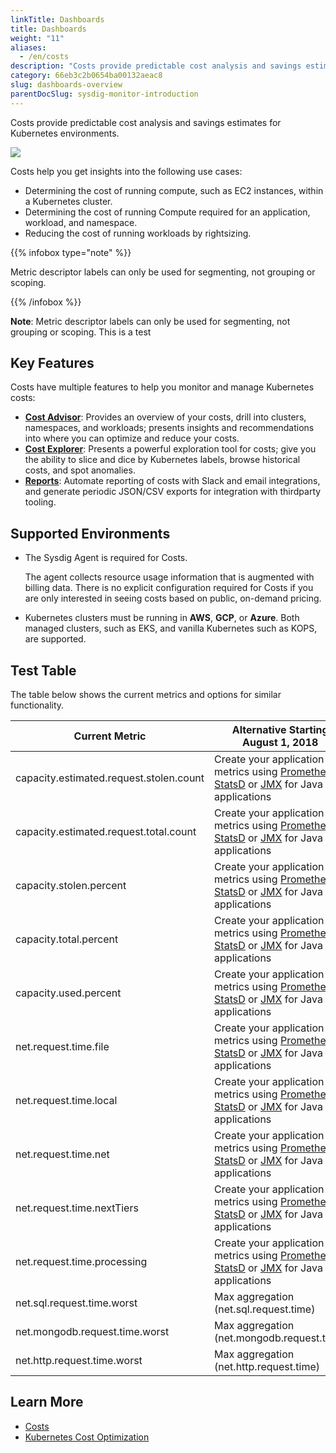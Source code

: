 ```yaml
---
linkTitle: Dashboards
title: Dashboards
weight: "11"
aliases:
  - /en/costs
description: "Costs provide predictable cost analysis and savings estimates for Kubernetes environments."
category: 66eb3c2b0654ba00132aeac8
slug: dashboards-overview
parentDocSlug: sysdig-monitor-introduction
---
```


Costs provide predictable cost analysis and savings estimates for Kubernetes environments.

![](https://docs.sysdig.com/image/cost_advisor_architecture.gif)

Costs help you get insights into the following use cases:

* Determining the cost of running compute, such as EC2 instances, within a Kubernetes cluster.
* Determining the cost of running Compute required for an application, workload, and namespace.
* Reducing the cost of running workloads by rightsizing.

{{% infobox type="note" %}}

Metric descriptor labels can only be used for segmenting, not grouping or scoping.

{{% /infobox %}}

**Note**: Metric descriptor labels can only be used for segmenting, not grouping or scoping. This is a test

## Key Features

Costs have multiple features to help you monitor and manage Kubernetes costs:

* **[Cost Advisor](/en/cost-advisor)**: Provides an overview of your costs, drill into clusters, namespaces, and workloads; presents insights and recommendations into where you can optimize and reduce your costs.
* **[Cost Explorer](/en/cost-explorer)**:  Presents a powerful exploration tool for costs; give you the ability to slice and dice by Kubernetes labels, browse historical costs, and spot anomalies. 
* **[Reports](/en/cost-reports)**:  Automate reporting of costs with Slack and email integrations, and generate periodic JSON/CSV exports for integration with thirdparty tooling.

## Supported Environments

* The Sysdig Agent is required for Costs. 
  
  The agent collects resource usage information that is augmented with billing data. There is no explicit configuration required for Costs if you are only interested in seeing costs based on public, on-demand pricing.
  
* Kubernetes clusters must be running in <strong>AWS</strong>, <strong>GCP</strong>, or <strong>Azure</strong>. Both managed clusters, such as EKS, and vanilla Kubernetes such as KOPS, are supported.

## Test Table

The table below shows the current metrics and options for similar functionality.

| Current Metric                          | Alternative Starting August 1, 2018                                                                                                                                                                                                                                                                                                             |
| --------------------------------------- | ----------------------------------------------------------------------------------------------------------------------------------------------------------------------------------------------------------------------------------------------------------------------------------------------------------------------------------------------- |
| capacity.estimated.request.stolen.count | Create your application metrics using [Prometheus](https://sysdig.atlassian.net/wiki/spaces/PD/pages/64946336/Prometheus+metrics), [StatsD](https://support.sysdig.com/hc/en-us/articles/204376099-Metrics-integrations-StatsD) or [JMX](https://support.sysdig.com/hc/en-us/articles/204178959-Metrics-integrations-JMX) for Java applications |
| capacity.estimated.request.total.count  | Create your application metrics using [Prometheus](https://sysdig.atlassian.net/wiki/spaces/PD/pages/64946336/Prometheus+metrics), [StatsD](https://support.sysdig.com/hc/en-us/articles/204376099-Metrics-integrations-StatsD) or [JMX](https://support.sysdig.com/hc/en-us/articles/204178959-Metrics-integrations-JMX) for Java applications |
| capacity.stolen.percent                 | Create your application metrics using [Prometheus](https://sysdig.atlassian.net/wiki/spaces/PD/pages/64946336/Prometheus+metrics), [StatsD](https://support.sysdig.com/hc/en-us/articles/204376099-Metrics-integrations-StatsD) or [JMX](https://support.sysdig.com/hc/en-us/articles/204178959-Metrics-integrations-JMX) for Java applications |
| capacity.total.percent                  | Create your application metrics using [Prometheus](https://sysdig.atlassian.net/wiki/spaces/PD/pages/64946336/Prometheus+metrics), [StatsD](https://support.sysdig.com/hc/en-us/articles/204376099-Metrics-integrations-StatsD) or [JMX](https://support.sysdig.com/hc/en-us/articles/204178959-Metrics-integrations-JMX) for Java applications |
| capacity.used.percent                   | Create your application metrics using [Prometheus](https://sysdig.atlassian.net/wiki/spaces/PD/pages/64946336/Prometheus+metrics), [StatsD](https://support.sysdig.com/hc/en-us/articles/204376099-Metrics-integrations-StatsD) or [JMX](https://support.sysdig.com/hc/en-us/articles/204178959-Metrics-integrations-JMX) for Java applications |
| net.request.time.file                   | Create your application metrics using [Prometheus](https://sysdig.atlassian.net/wiki/spaces/PD/pages/64946336/Prometheus+metrics), [StatsD](https://support.sysdig.com/hc/en-us/articles/204376099-Metrics-integrations-StatsD) or [JMX](https://support.sysdig.com/hc/en-us/articles/204178959-Metrics-integrations-JMX) for Java applications |
| net.request.time.local                  | Create your application metrics using [Prometheus](https://sysdig.atlassian.net/wiki/spaces/PD/pages/64946336/Prometheus+metrics), [StatsD](https://support.sysdig.com/hc/en-us/articles/204376099-Metrics-integrations-StatsD) or [JMX](https://support.sysdig.com/hc/en-us/articles/204178959-Metrics-integrations-JMX) for Java applications |
| net.request.time.net                    | Create your application metrics using [Prometheus](https://sysdig.atlassian.net/wiki/spaces/PD/pages/64946336/Prometheus+metrics), [StatsD](https://support.sysdig.com/hc/en-us/articles/204376099-Metrics-integrations-StatsD) or [JMX](https://support.sysdig.com/hc/en-us/articles/204178959-Metrics-integrations-JMX) for Java applications |
| net.request.time.nextTiers              | Create your application metrics using [Prometheus](https://sysdig.atlassian.net/wiki/spaces/PD/pages/64946336/Prometheus+metrics), [StatsD](https://support.sysdig.com/hc/en-us/articles/204376099-Metrics-integrations-StatsD) or [JMX](https://support.sysdig.com/hc/en-us/articles/204178959-Metrics-integrations-JMX) for Java applications |
| net.request.time.processing             | Create your application metrics using [Prometheus](https://sysdig.atlassian.net/wiki/spaces/PD/pages/64946336/Prometheus+metrics), [StatsD](https://support.sysdig.com/hc/en-us/articles/204376099-Metrics-integrations-StatsD) or [JMX](https://support.sysdig.com/hc/en-us/articles/204178959-Metrics-integrations-JMX) for Java applications |
| net.sql.request.time.worst              | Max aggregation (net.sql.request.time)                                                                                                                                                                                                                                                                                                          |
| net.mongodb.request.time.worst          | Max aggregation (net.mongodb.request.time)                                                                                                                                                                                                                                                                                                      |
| net.http.request.time.worst             | Max aggregation (net.http.request.time)                                                                                                                                                                                                                                                                                                         |

## Learn More

* [Costs](https://www.youtube.com/watch?v=ZD0jSUKEONk&t=11s)
* [Kubernetes Cost Optimization](https://sysdig.com/blog/kubernetes-cost-optimization/)
